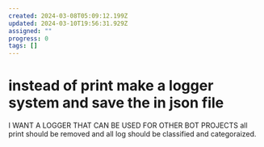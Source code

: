 ```yaml
---
created: 2024-03-08T05:09:12.199Z
updated: 2024-03-10T19:56:31.929Z
assigned: ""
progress: 0
tags: []
---
```


# instead of print make a logger system and save the in json file

I WANT A LOGGER THAT CAN BE USED FOR OTHER BOT PROJECTS
all print should be removed and all log should be classified and categoraized.
